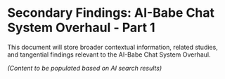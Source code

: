 # Secondary Findings: AI-Babe Chat System Overhaul - Part 1

This document will store broader contextual information, related studies, and tangential findings relevant to the AI-Babe Chat System Overhaul.

*(Content to be populated based on AI search results)*
